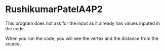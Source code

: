 # RushikumarPatelA4P2

This program does not ask for the input as it already has values inputed in the code.

When you run the code, you will see the vertex and the distance from the source.
